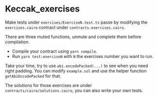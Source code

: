 # Keccak_exercises
Make tests under `exercises/ExerciseN.test.ts` passe by modifying the `exercises.cairo` contract under `contracts.exercises.cairo`.

There are three muted functions, unmute and complete them before compilation.
- Compile your contract using `yarn compile`.
- Run `yarn test:exerciseN` with `N` the exercises number you want to run.

Take your time, try to use `abi.encodePacked(...)` to see when you need right padding. You can modify `example.sol` and use the helper function `getAbiEncodePacked` for that.

The solutions for those exercises are under `contracts/cairo/solutions.cairo`, you can also write your own tests.